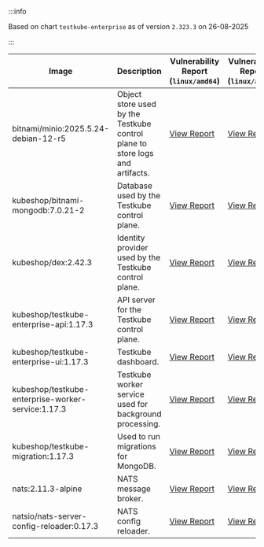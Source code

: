 :::info

Based on chart `testkube-enterprise` as of version `2.323.3` on 26-08-2025

:::

| Image | Description | Vulnerability Report (`linux/amd64`) | Vulnerability Report (`linux/arm64`) | Docker Image |
|-------|-------------|----------------------------------------|----------------------------------------|--------------|
| bitnami/minio:2025.5.24-debian-12-r5 | Object store used by the Testkube control plane to store logs and artifacts. | [View Report](./minio-2025.5.24-debian-12-r5_linux_amd64.md) | [View Report](./minio-2025.5.24-debian-12-r5_linux_arm64.md) | [View Image](https://hub.docker.com/layers/bitnami/minio/2025.5.24-debian-12-r5/images/sha256-b3d51900e846b92f7503ca6be07d2e8c56ebb6a13a60bc71b8777c716c074bcf?context=explore) |
| kubeshop/bitnami-mongodb:7.0.21-2 | Database used by the Testkube control plane. | [View Report](./bitnami-mongodb-7.0.21-2_linux_amd64.md) | [View Report](./bitnami-mongodb-7.0.21-2_linux_arm64.md) | [View Image](https://hub.docker.com/layers/kubeshop/bitnami-mongodb/7.0.21-2/images/sha256-c347474e6488832564a6ce3d1870056f52aa4e7123bb85ce391a60c0b4ecdf18?context=explore) |
| kubeshop/dex:2.42.3 | Identity provider used by the Testkube control plane. | [View Report](./dex-2.42.3_linux_amd64.md) | [View Report](./dex-2.42.3_linux_arm64.md) | [View Image](https://hub.docker.com/layers/kubeshop/dex/2.42.3/images/sha256-db03bd0a7b5d26c4c36034f227f3b16c1d3bdadf3bd56eb23f2ca9c442716cb6?context=explore) |
| kubeshop/testkube-enterprise-api:1.17.3 | API server for the Testkube control plane. | [View Report](./testkube-enterprise-api-1.17.3_linux_amd64.md) | [View Report](./testkube-enterprise-api-1.17.3_linux_arm64.md) | [View Image](https://hub.docker.com/layers/kubeshop/testkube-enterprise-api/1.17.3/images/sha256-9096f82a56d5c3957fc977c0011347ae885d3f31f83dd4b5a619349898342b22?context=explore) |
| kubeshop/testkube-enterprise-ui:1.17.3 | Testkube dashboard. | [View Report](./testkube-enterprise-ui-1.17.3_linux_amd64.md) | [View Report](./testkube-enterprise-ui-1.17.3_linux_arm64.md) | [View Image](https://hub.docker.com/layers/kubeshop/testkube-enterprise-ui/1.17.3/images/sha256-1afacadb9b02aa51d7013c154de78cbea3e94491466ab9334a78b6f6fafc08a9?context=explore) |
| kubeshop/testkube-enterprise-worker-service:1.17.3 | Testkube worker service used for background processing. | [View Report](./testkube-enterprise-worker-service-1.17.3_linux_amd64.md) | [View Report](./testkube-enterprise-worker-service-1.17.3_linux_arm64.md) | [View Image](https://hub.docker.com/layers/kubeshop/testkube-enterprise-worker-service/1.17.3/images/sha256-73cdc52359292100bcb01ed4df09f4c7de534ca500cb7b24f42d605148b36206?context=explore) |
| kubeshop/testkube-migration:1.17.3 | Used to run migrations for MongoDB. | [View Report](./testkube-migration-1.17.3_linux_amd64.md) | [View Report](./testkube-migration-1.17.3_linux_arm64.md) | [View Image](https://hub.docker.com/layers/kubeshop/testkube-migration/1.17.3/images/sha256-8c6bfd87867ba4d4c1161ca524deb412c4a68269e3c2fc841cea91c05ef354e9?context=explore) |
| nats:2.11.3-alpine | NATS message broker. | [View Report](./nats-2.11.3-alpine_linux_amd64.md) | [View Report](./nats-2.11.3-alpine_linux_arm64.md) | [View Image](https://hub.docker.com/layers/library/nats/2.11.3-alpine/images/sha256-f6be324fcee27f2a91178d74f77bb4ba3e5a9d2e72ba7d6871f45d14aadca40a?context=explore) |
| natsio/nats-server-config-reloader:0.17.3 | NATS config reloader. | [View Report](./nats-server-config-reloader-0.17.3_linux_amd64.md) | [View Report](./nats-server-config-reloader-0.17.3_linux_arm64.md) | [View Image](https://hub.docker.com/layers/natsio/nats-server-config-reloader/0.17.3/images/sha256-6798c689cca8a98f34e57db124abe46c81edf9bfb02d54ad85da60d0e41ef592?context=explore) |
